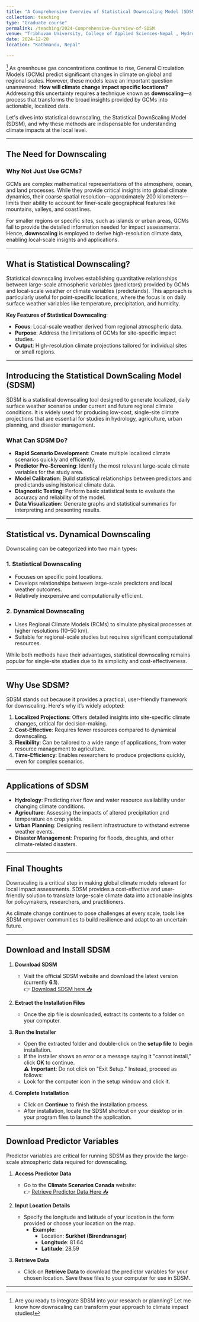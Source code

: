 ```yaml
---
title: "A Comprehensive Overview of Statistical Downscaling Model (SDSM)"
collection: teaching
type: "Graduate course"
permalink: /teaching/2024-Comprehensive-Overview-of-SDSM
venue: "Tribhuvan University, College of Applied Sciences-Nepal , Hydrology Department"
date: 2024-12-20
location: "Kathmandu, Nepal"

---
```

[^1]
As greenhouse gas concentrations continue to rise, General Circulation Models (GCMs) predict significant changes in climate on global and regional scales. However, these models leave an important question unanswered: **How will climate change impact specific locations?** Addressing this uncertainty requires a technique known as **downscaling**—a process that transforms the broad insights provided by GCMs into actionable, localized data.

Let's dives into statistical downscaling, the Statistical DownScaling Model (SDSM), and why these methods are indispensable for understanding climate impacts at the local level.

---

## The Need for Downscaling

### Why Not Just Use GCMs?

GCMs are complex mathematical representations of the atmosphere, ocean, and land processes. While they provide critical insights into global climate dynamics, their coarse spatial resolution—approximately 200 kilometers—limits their ability to account for finer-scale geographical features like mountains, valleys, and coastlines.

For smaller regions or specific sites, such as islands or urban areas, GCMs fail to provide the detailed information needed for impact assessments. Hence, **downscaling** is employed to derive high-resolution climate data, enabling local-scale insights and applications.

---

## What is Statistical Downscaling?

Statistical downscaling involves establishing quantitative relationships between large-scale atmospheric variables (predictors) provided by GCMs and local-scale weather or climate variables (predictands). This approach is particularly useful for point-specific locations, where the focus is on daily surface weather variables like temperature, precipitation, and humidity.

**Key Features of Statistical Downscaling**:

- **Focus**: Local-scale weather derived from regional atmospheric data.
- **Purpose**: Address the limitations of GCMs for site-specific impact studies.
- **Output**: High-resolution climate projections tailored for individual sites or small regions.

---

## Introducing the Statistical DownScaling Model (SDSM)

SDSM is a statistical downscaling tool designed to generate localized, daily surface weather scenarios under current and future regional climate conditions. It is widely used for producing low-cost, single-site climate projections that are essential for studies in hydrology, agriculture, urban planning, and disaster management.

### What Can SDSM Do?

- **Rapid Scenario Development**: Create multiple localized climate scenarios quickly and efficiently.
- **Predictor Pre-Screening**: Identify the most relevant large-scale climate variables for the study area.
- **Model Calibration**: Build statistical relationships between predictors and predictands using historical climate data.
- **Diagnostic Testing**: Perform basic statistical tests to evaluate the accuracy and reliability of the model.
- **Data Visualization**: Generate graphs and statistical summaries for interpreting and presenting results.

---

## Statistical vs. Dynamical Downscaling

Downscaling can be categorized into two main types:

### 1. **Statistical Downscaling**

- Focuses on specific point locations.
- Develops relationships between large-scale predictors and local weather outcomes.
- Relatively inexpensive and computationally efficient.

### 2. **Dynamical Downscaling**

- Uses Regional Climate Models (RCMs) to simulate physical processes at higher resolutions (10–50 km).
- Suitable for regional-scale studies but requires significant computational resources.

While both methods have their advantages, statistical downscaling remains popular for single-site studies due to its simplicity and cost-effectiveness.

---

## Why Use SDSM?

SDSM stands out because it provides a practical, user-friendly framework for downscaling. Here's why it’s widely adopted:

1. **Localized Projections**: Offers detailed insights into site-specific climate changes, critical for decision-making.
2. **Cost-Effective**: Requires fewer resources compared to dynamical downscaling.
3. **Flexibility**: Can be tailored to a wide range of applications, from water resource management to agriculture.
4. **Time-Efficiency**: Enables researchers to produce projections quickly, even for complex scenarios.

---

## Applications of SDSM

- **Hydrology**: Predicting river flow and water resource availability under changing climate conditions.
- **Agriculture**: Assessing the impacts of altered precipitation and temperature on crop yields.
- **Urban Planning**: Designing resilient infrastructure to withstand extreme weather events.
- **Disaster Management**: Preparing for floods, droughts, and other climate-related disasters.

---

## Final Thoughts

Downscaling is a critical step in making global climate models relevant for local impact assessments. SDSM provides a cost-effective and user-friendly solution to translate large-scale climate data into actionable insights for policymakers, researchers, and practitioners.

As climate change continues to pose challenges at every scale, tools like SDSM empower communities to build resilience and adapt to an uncertain future.

---

## Download and Install SDSM

1. **Download SDSM**

    - Visit the official SDSM website and download the latest version (currently **6.1**).  
        👉 [Download SDSM here 📥](https://sdsm.org.uk/software.html)
2. **Extract the Installation Files**

    - Once the zip file is downloaded, extract its contents to a folder on your computer.
3. **Run the Installer**

    - Open the extracted folder and double-click on the **setup file** to begin installation.
    - If the installer shows an error or a message saying it "cannot install," click **OK** to continue.  
        ⚠️ **Important**: Do not click on "Exit Setup." Instead, proceed as follows:
    - Look for the computer icon in the setup window and click it.
4. **Complete Installation**

    - Click on **Continue** to finish the installation process.
    - After installation, locate the SDSM shortcut on your desktop or in your program files to launch the application.

---

## Download Predictor Variables

Predictor variables are critical for running SDSM as they provide the large-scale atmospheric data required for downscaling.

1. **Access Predictor Data**

    - Go to the **Climate Scenarios Canada** website:  
        👉 [Retrieve Predictor Data Here 📥](https://climate-scenarios.canada.ca/?page=pred-canesm2)
2. **Input Location Details**

    - Specify the longitude and latitude of your location in the form provided or choose your location on the map.
        - **Example**:
            - Location: **Surkhet (Birendranagar)**
            - **Longitude**: 81.64
            - **Latitude**: 28.59
3. **Retrieve Data**

    - Click on **Retrieve Data** to download the predictor variables for your chosen location. Save these files to your computer for use in SDSM.

---
[^1]: Are you ready to integrate SDSM into your research or planning? Let me know how downscaling can transform your approach to climate impact studies!
